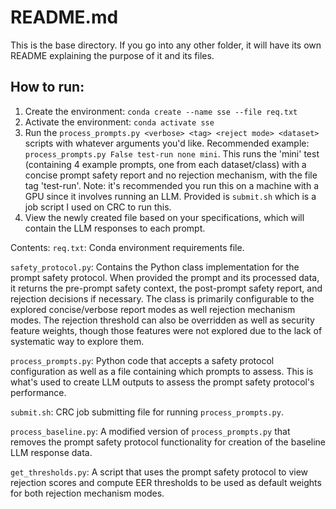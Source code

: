 # README.md

This is the base directory. If you go into any other folder, it will have its own README explaining the purpose of it and its files.

## How to run:
1. Create the environment: `conda create --name sse --file req.txt`
2. Activate the environment: `conda activate sse`
3. Run the `process_prompts.py <verbose> <tag> <reject mode> <dataset>` scripts with whatever arguments you'd like. Recommended example: `process_prompts.py False test-run none mini`. This runs the 'mini' test (containing 4 example prompts, one from each dataset/class) with a concise prompt safety report and no rejection mechanism, with the file tag 'test-run'. Note: it's recommended you run this on a machine with a GPU since it involves running an LLM. Provided is `submit.sh` which is a job script I used on CRC to run this.
4. View the newly created file based on your specifications, which will contain the LLM responses to each prompt.

Contents:
`req.txt`: Conda environment requirements file.

`safety_protocol.py`: Contains the Python class implementation for the prompt safety protocol. When provided the prompt and its processed data, it returns the pre-prompt safety context, the post-prompt safety report, and rejection decisions if necessary. The class is primarily configurable to the explored concise/verbose report modes as well rejection mechanism modes. The rejection threshold can also be overridden as well as security feature weights, though those features were not explored due to the lack of systematic way to explore them.

`process_prompts.py`: Python code that accepts a safety protocol configuration as well as a file containing which prompts to assess. This is what's used to create LLM outputs to assess the prompt safety protocol's performance.

`submit.sh`: CRC job submitting file for running `process_prompts.py`.

`process_baseline.py`: A modified version of `process_prompts.py` that removes the prompt safety protocol functionality for creation of the baseline LLM response data.

`get_thresholds.py`: A script that uses the prompt safety protocol to view rejection scores and compute EER thresholds to be used as default weights for both rejection mechanism modes.